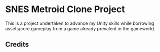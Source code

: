 # SNES Metroid Clone Project #
This is a project undertaken to advance my Unity skills while borrowing assets/core gameplay from
a game already prevalent in the gameworld.

## Credits ##
